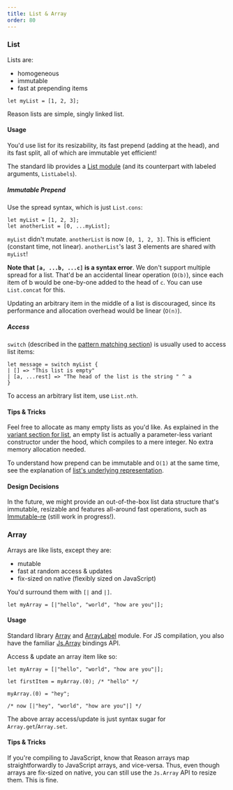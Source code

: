 ```yaml
---
title: List & Array
order: 80
---
```


### List

Lists are:

- homogeneous
- immutable
- fast at prepending items

```reason
let myList = [1, 2, 3];
```

Reason lists are simple, singly linked list.

#### Usage

You'd use list for its resizability, its fast prepend (adding at the head), and its fast split, all of which are immutable yet efficient!

The standard lib provides a [List module](/api/List.html) (and its counterpart with labeled arguments, `ListLabels`).

##### Immutable Prepend

Use the spread syntax, which is just `List.cons`:

```reason
let myList = [1, 2, 3];
let anotherList = [0, ...myList];
```

`myList` didn't mutate. `anotherList` is now `[0, 1, 2, 3]`. This is efficient (constant time, not linear). `anotherList`'s last 3 elements are shared with `myList`!

**Note that `[a, ...b, ...c]` is a syntax error**. We don't support multiple spread for a list. That'd be an accidental linear operation (`O(b)`), since each item of b would be one-by-one added to the head of `c`. You can use `List.concat` for this.

Updating an arbitrary item in the middle of a list is discouraged, since its performance and allocation overhead would be linear (`O(n)`).

##### Access

`switch` (described in the [pattern matching section](/guide/language/pattern-matching)) is usually used to access list items:

```
let message = switch myList {
| [] => "This list is empty"
| [a, ...rest] => "The head of the list is the string " ^ a
}
```

To access an arbitrary list item, use `List.nth`.

#### Tips & Tricks

Feel free to allocate as many empty lists as you'd like. As explained in the [variant section for list](/guide/language/variant#list), an empty list is actually a parameter-less variant constructor under the hood, which compiles to a mere integer. No extra memory allocation needed.

To understand how prepend can be immutable and `O(1)` at the same time, see the explanation of [list's underlying representation](/guide/language/variant#list).

#### Design Decisions

In the future, we might provide an out-of-the-box list data structure that's immutable, resizable and features all-around fast operations, such as [Immutable-re](https://github.com/facebookincubator/immutable-re) (still work in progress!).

### Array

Arrays are like lists, except they are:

- mutable
- fast at random access & updates
- fix-sized on native (flexibly sized on JavaScript)

You'd surround them with `[|` and `|]`.

```reason
let myArray = [|"hello", "world", "how are you"|];
```

#### Usage

Standard library [Array](/api/Array.html) and [ArrayLabel](/api/ArrayLabels.html) module. For JS compilation, you also have the familiar [Js.Array](https://bucklescript.github.io/bucklescript/api/Js.Array.html) bindings API.

Access & update an array item like so:

```reason
let myArray = [|"hello", "world", "how are you"|];

let firstItem = myArray.(0); /* "hello" */

myArray.(0) = "hey";

/* now [|"hey", "world", "how are you"|] */
```

The above array access/update is just syntax sugar for `Array.get`/`Array.set`.

#### Tips & Tricks

If you're compiling to JavaScript, know that Reason arrays map straightforwardly to JavaScript arrays, and vice-versa. Thus, even though arrays are fix-sized on native, you can still use the `Js.Array` API to resize them. This is fine.
